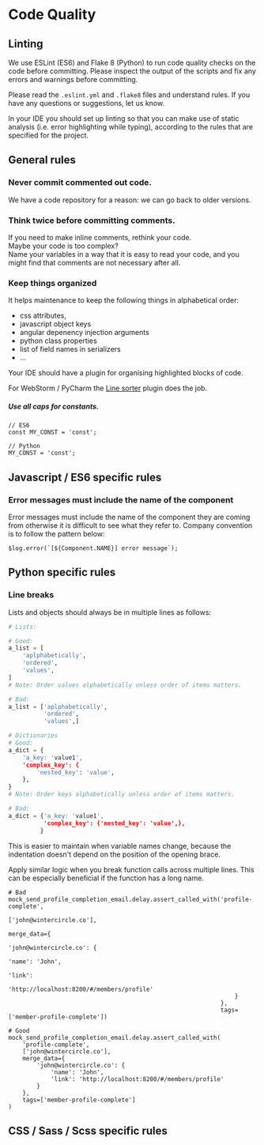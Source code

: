 # Code Quality

## Linting

We use ESLint (ES6) and Flake 8 (Python) to run code quality checks on the code before committing.
Please inspect the output of the scripts and fix any errors and warnings before committing.

Please read the `.eslint.yml` and `.flake8` files and understand rules. If you have any questions or suggestions, let us know.

In your IDE you should set up linting so that you can make use of static analysis (i.e. error highlighting while typing), according to the rules that are specified for the project.

## General rules

### Never commit commented out code.
We have a code repository for a reason: we can go back to older versions.

### Think twice before committing comments.
If you need to make inline comments, rethink your code.   
Maybe your code is too complex?  
Name your variables in a way that it is easy to read your code, and you might find that comments are not necessary after all.

### Keep things organized
It helps maintenance to keep the following things in alphabetical order:
- css attributes,
- javascript object keys
- angular depenency injection arguments
- python class properties
- list of field names in serializers
- ...

Your IDE should have a plugin for organising highlighted blocks of code.

For WebStorm / PyCharm the [Line sorter](https://plugins.jetbrains.com/plugin/?idea&id=4055) plugin does the job.

##### Use all caps for constants.

```
// ES6
const MY_CONST = 'const';

// Python
MY_CONST = 'const';
```

## Javascript / ES6 specific rules

### Error messages must include the name of the component
Error messages must include the name of the component they are coming from otherwise it is difficult to see what they refer to.
Company convention is to follow the pattern below:
```
$log.error(`[${Component.NAME}] error message`);
```

## Python specific rules

### Line breaks

Lists and objects should always be in multiple lines as follows:

```python
# Lists:

# Good:
a_list = [
    'aplphabetically',
    'ordered',
    'values',
]
# Note: Order values alphabetically unless order of items matters.

# Bad:
a_list = ['aplphabetically',
          'ordered',
          'values',]

# Dictionaries
# Good:
a_dict = {
    'a_key: 'value1',
    'complex_key': {
        'nested_key': 'value',
    },
}
# Note: Order keys alphabetically unless order of items matters.

# Bad:
a_dict = {'a_key: 'value1',
          'complex_key': {'nested_key': 'value',},
         }
```

This is easier to maintain when variable names change, because the indentation doesn't depend on the position of the opening brace.

Apply similar logic when you break function calls across multiple lines. This can be especially beneficial if the function has a long name.

```
# Bad
mock_send_profile_completion_email.delay.assert_called_with('profile-complete',
                                                            ['john@wintercircle.co'],
                                                            merge_data={
                                                                'john@wintercircle.co': {
                                                                    'name': 'John',
                                                                    'link':
                                                                    'http://localhost:8200/#/members/profile'
                                                                }                                                                  
                                                            },
                                                            tags=['member-profile-complete'])

# Good
mock_send_profile_completion_email.delay.assert_called_with(
    'profile-complete',
    ['john@wintercircle.co'],
    merge_data={
        'john@wintercircle.co': {
            'name': 'John',
            'link': 'http://localhost:8200/#/members/profile'
        }
    },
    tags=['member-profile-complete']
)
```

## CSS / Sass / Scss specific rules
